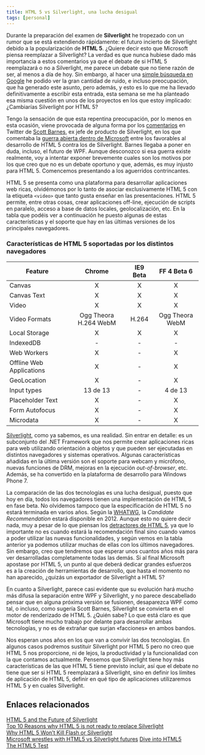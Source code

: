 ```yaml
---
title: HTML 5 vs Silverlight, una lucha desigual
tags: [personal]
---
```

Durante la preparación del examen de **Silverlight** he tropezado con un rumor que se está extendiendo rápidamente: el futuro incierto de Silverlight debido a la popularización de **HTML 5**. ¿Quiere decir esto que Microsoft piensa reemplazar a Silverlight? La verdad es que nunca hubiese dado más importancia a estos comentarios ya que el debate de si HTML 5 reemplazará o no a Silverlight, me parece un debate que no tiene razón de ser, al menos a día de hoy. Sin embargo, al hacer una [simple búsqueda en Google](http://www.google.com/search?q=html5+vs+silverlight) he podido ver la gran cantidad de ruido, e incluso preocupación, que ha generado este asunto, pero además, y esto es lo que me ha llevado definitivamente a escribir esta entrada, esta semana se me ha planteado esa misma cuestión en unos de los proyectos en los que estoy implicado: ¿Cambiarías Silverlight por HTML 5?

Tengo la sensación de que esta repentina preocupación, por lo menos en esta ocasión, viene provocada de alguna forma por los [comentarios](http://twitter.com/MossyBlog/status/23980240394) en Twitter de [Scott Barnes](http://twitter.com/MossyBlog), ex jefe de producto de Silverlight, en los que comentaba la [guerra abierta dentro de Microsoft](http://twitter.com/MossyBlog/status/23980976666) entre los favorables al desarrollo de HTML 5 contra los de Silverlight. Barnes llegaba a poner en duda, incluso, el futuro de WPF. Aunque desconozco si esa guerra existe realmente, voy a intentar exponer brevemente cuales son los motivos por los que creo que no es un debate oportuno y que, además, es muy injusto para HTML 5. Comencemos presentando a los aguerridos contrincantes.

HTML 5 se presenta como una plataforma para desarrollar aplicaciones web ricas, olvidémonos por lo tanto de asociar exclusivamente HTML 5 con la etiqueta `<video>` que tanto gusta enseñar en las presentaciones. HTML 5 permite, entre otras cosas, crear aplicaciones off-line, ejecución de scripts en paralelo, acceso a base de datos locales, geolocalización, etc. En la tabla que podéis ver a continuación he puesto algunas de estas características y el soporte que hay en las últimas versiones de los principales navegadores.

### Características de HTML 5 soportadas por los distintos navegadores  

| Feature       | Chrome | IE9 Beta | FF 4 Beta 6 |  
|---------------|:------:|:--------:|:----------:|  
| Canvas        | X | X | X |  
| Canvas Text   | X | X | X |  
| Video  | X | X | X |  
| Video Formats  | Ogg Theora H.264 WebM | H.264 | Ogg Theora WebM |  
| Local Storage  | X | X | X |  
| IndexedDB  | - | - | - |  
| Web Workers  | X | - | X |  
| Offline Web Applications  | X | - | X |  
| GeoLocation  | X | - | X |  
| Input types  | 13 de 13 | - | 4 de 13 |  
| Placeholder Text  | X | - | X |  
| Form Autofocus | X | - | X |  
| Microdata | X | - | X |  

[Silverlight](http://msdn.microsoft.com/es-es/library/bb404713(v=VS.95).aspx), como ya sabemos, es una realidad. Sin entrar en detalle: es un subconjunto del .NET Framework que nos permite crear aplicaciones ricas para web utilizando orientación a objetos y que pueden ser ejecutadas en distintos navegadores y sistemas operativos. Algunas características añadidas en la última versión son el soporte para webcam y micrófono, nuevas funciones de DRM, mejoras en la ejecución _out-of-browser_, etc. Además, se ha convertido en la plataforma de desarrollo para Windows Phone 7.

La comparación de las dos tecnologías es una lucha desigual, puesto que hoy en día, todos los navegadores tienen una implementación de HTML 5 en fase beta. No olvidemos tampoco que la especificación de HTML 5 no estará terminada en varios años. Según la [WHATWG](http://wiki.whatwg.org/wiki/FAQ#When_will_HTML5_be_finished.3F), la _Candidate Recommendation_ estará disponible en 2012. Aunque esto no quiere decir nada, muy a pesar de lo que piensan los [detractores de HTML 5](http://ishtml5readyyet.com/), ya que lo importante no es cuando estará la recomendación final sino cuando vamos a poder utilizar las nuevas funcionalidades, y según vemos en la tabla anterior ya podemos utilizar muchas de ellas con los últimos navegadores. Sin embargo, creo que tendremos que esperar unos cuantos años más para ver desarrolladas completamente todas las demás. Si al final Microsoft apostase por HTML 5, un punto al que deberá dedicar grandes esfuerzos es a la creación de herramientas de desarrollo, que hasta el momento no han aparecido, ¿quizás un exportador de Silverlight a HTML 5?

En cuanto a Silverlight, parece casi evidente que su evolución hará mucho más difusa la separación entre WPF y Silverlight, y no parece descabellado pensar que en alguna próxima versión se fusionen, desaparezca WPF como tal, o incluso, como sugería Scott Barnes, Silverlight se convierta en el motor de renderizado de HTML 5. ¿Quién sabe? Lo que está claro es que Microsoft tiene mucho trabajo por delante para desarrollar ambas tecnologías, y no es de extrañar que surjan «facciones» en ambos bandos.

Nos esperan unos años en los que van a convivir las dos tecnologías. En algunos casos podremos sustituir Silverlight por HTML 5 pero no creo que HTML 5 nos proporcione, ni de lejos, la productividad y la funcionalidad con la que contamos actualmente. Pensemos que Silverlight tiene hoy más características de las que HTML 5 tiene previsto incluir, así que el debate no tiene que ser si HTML 5 reemplazará a Silverlight, sino en definir los límites de aplicación de HTML 5, definir en qué tipo de aplicaciones utilizaremos HTML 5 y en cuales Silverlight.

Enlaces relacionados
---
[HTML 5 and the Future of Silverlight](http://www.devproconnections.com/article/silverlight/HTML-5-and-the-Future-of-Silverlight.aspx)  
[Top 10 Reasons why HTML 5 is not ready to replace Silverlight](http://silverlighthack.com/post/2010/02/08/Top-Reasons-why-HTML-5-is-not-ready-to-replace-Silverlight.aspx)  
[Why HTML 5 Won’t Kill Flash or Silverlight](http://blog.iqinteractive.com/?p=338)  
[Microsoft wrestles with HTML5 vs Silverlight futures](http://www.itwriting.com/blog/3127-microsoft-wrestles-with-html5-vs-silverlight-futures.html) 
[Dive into HTML5](http://diveintohtml5.org/)  
[The HTML5 Test](http://html5test.com/)
